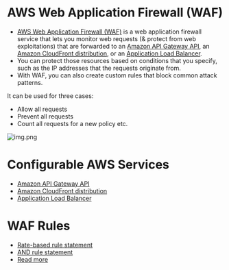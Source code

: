 # AWS Web Application Firewall (WAF)
- [AWS Web Application Firewall (WAF)](https://aws.amazon.com/waf/) is a web application firewall service that lets you monitor web requests (& protect from web exploitations) that are forwarded to an [Amazon API Gateway API](../1_NetworkingAndContentDelivery/AmazonAPIGateway), an [Amazon CloudFront distribution](../1_NetworkingAndContentDelivery), or an [Application Load Balancer](../1_NetworkingAndContentDelivery/ElasticLoadBalancer). 
- You can protect those resources based on conditions that you specify, such as the IP addresses that the requests originate from.
- With WAF, you can also create custom rules that block common attack patterns. 

It can be used for three cases: 
- Allow all requests 
- Prevent all requests
- Count all requests for a new policy etc.

![img.png](https://d1.awsstatic.com/Product-Page-Diagram_AWS-Web-Application-Firewall%402x.5f24d1b519ed1a88b7278c5d4cf7e4eeaf9b75cf.png)

# Configurable AWS Services
- [Amazon API Gateway API](../1_NetworkingAndContentDelivery/AmazonAPIGateway)
- [Amazon CloudFront distribution](../1_NetworkingAndContentDelivery)
- [Application Load Balancer](../1_NetworkingAndContentDelivery/ElasticLoadBalancer)

# WAF Rules
- [Rate-based rule statement](https://docs.aws.amazon.com/waf/latest/developerguide/waf-rule-statement-type-rate-based.html)
- [AND rule statement](https://docs.aws.amazon.com/waf/latest/developerguide/waf-rule-statement-type-and.html)
- [Read more](https://docs.aws.amazon.com/waf/latest/developerguide/waf-rules.html)